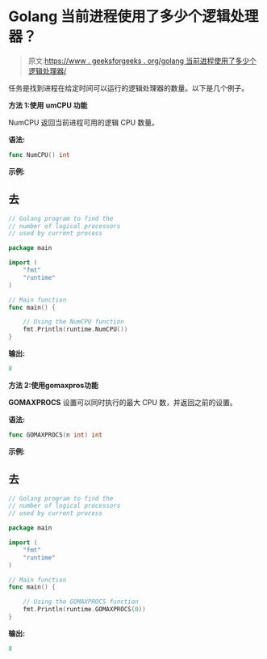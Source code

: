 # Golang 当前进程使用了多少个逻辑处理器？

> 原文:[https://www . geeksforgeeks . org/golang 当前进程使用了多少个逻辑处理器/](https://www.geeksforgeeks.org/how-many-logical-processors-used-by-current-process-in-golang/)

任务是找到进程在给定时间可以运行的逻辑处理器的数量。以下是几个例子。

**方法 1:使用** **umCPU 功能**

NumCPU 返回当前进程可用的逻辑 CPU 数量。

**语法:**

```go
func NumCPU() int

```

**示例:**

## 去

```go
// Golang program to find the 
// number of logical processors
// used by current process

package main

import (
    "fmt"
    "runtime"
)

// Main function
func main() {

    // Using the NumCPU function
    fmt.Println(runtime.NumCPU())
}
```

**输出:**

```go
8

```

**方法 2:使用****gomaxpros****功能**

**GOMAXPROCS** 设置可以同时执行的最大 CPU 数，并返回之前的设置。

**语法:**

```go
func GOMAXPROCS(n int) int

```

**示例:**

## 去

```go
// Golang program to find the 
// number of logical processors
// used by current process

package main

import (
    "fmt"
    "runtime"
)

// Main function
func main() {

    // Using the GOMAXPROCS function
    fmt.Println(runtime.GOMAXPROCS(0))
}
```

**输出:**

```go
8

```